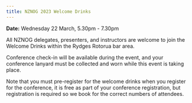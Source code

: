 ```yaml
---
title: NZNOG 2023 Welcome Drinks
---
```


**Date:** Wednesday 22 March, 5.30pm - 7.30pm

All NZNOG delegates, presenters, and instructors are welcome to join the Welcome Drinks within the Rydges Rotorua bar area.

Conference check-in will be available during the event, and your conference lanyard must be collected and worn while this event is taking place.

Note that you must pre-register for the welcome drinks when you register for the conference, it is free as part of your conference registration, but registration is required so we book for the correct numbers of attendees.
